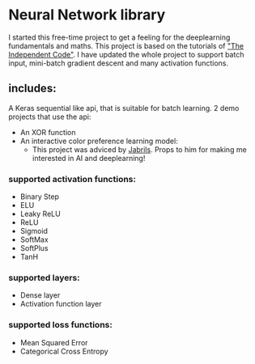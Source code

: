 # Neural Network library
I started this free-time project to get a feeling for the deeplearning fundamentals and maths. 
This project is based on the tutorials of ["The Independent Code"](https://www.youtube.com/@independentcode/videos). 
I have updated the whole project to support batch input, mini-batch gradient descent and many activation functions.

## includes:
A Keras sequential like api, that is suitable for batch learning. 
2 demo projects that use the api:
- An XOR function
- An interactive color preference learning model:
  - This project was adviced by [Jabrils](https://www.youtube.com/@Jabrils). Props to him for making me interested in AI and deeplearning!

### supported activation functions:
- Binary Step
- ELU
- Leaky ReLU
- ReLU
- Sigmoid
- SoftMax
- SoftPlus
- TanH

### supported layers:
- Dense layer
- Activation function layer

### supported loss functions:
- Mean Squared Error
- Categorical Cross Entropy

